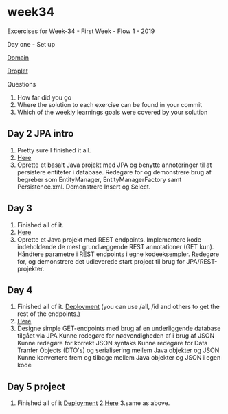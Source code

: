# week34
Excercises for Week-34 - First Week - Flow 1 - 2019

Day one - Set up

[Domain](benjaminbajrami.dk)

[Droplet](benjaminbajrami.dk:8080)

Questions

1. How far did you go
2. Where the solution to each exercise can be found in your commit
3. Which of the weekly learnings goals were covered by your solution

## Day 2 JPA intro ##

1. Pretty sure I finished it all.
2. [Here](https://github.com/Aeydin24/week34/tree/master/01%20tuesday-exercises)
3. Oprette et basalt Java projekt med JPA og benytte annoteringer til at persistere entiteter i database. Redegøre for og demonstrere brug af begreber som EntityManager, EntityManagerFactory samt Persistence.xml. Demonstrere Insert og Select.

## Day 3 ##

1. Finished all of it.
2. [Here](https://github.com/Aeydin24/week34/tree/master/02%20wednesday-exercises)
3. Oprette et Java projekt med REST endpoints. Implementere kode indeholdende de mest grundlæggende REST annotationer (GET kun). Håndtere parametre i REST endpoints i egne kodeeksempler. Redegøre for, og demonstrere det udleverede start project til brug for JPA/REST-projekter.

## Day 4 ## 
1. Finished all of it. [Deployment](http://benjaminbajrami.dk:8080/Employees/api/employee/highestpaid) (you can use /all, /id and others to get the rest of the endpoints.)
2. [Here](https://github.com/Aeydin24/week34/tree/master/03%20thursday-exercises/week1day4)
3. Designe simple GET-endpoints med brug af en underliggende database tilgået via JPA
Kunne redegøre for nødvendigheden af i brug af JSON
Kunne redegøre for korrekt JSON syntaks
Kunne redegøre for Data Tranfer Objects (DTO's) og serialisering mellem Java objekter og JSON
Kunne konvertere frem og tilbage mellem Java objekter og JSON i egen kode

## Day 5 project ## 
1. Finished all of it [Deployment](http://benjaminbajrami.dk:8080/jpa_rest_day5-1.0/api/bankcustomer/all)
2.[Here](https://github.com/Aeydin24/week34/tree/master/04%20friday-exercises/week1day5)
3.same as above.



